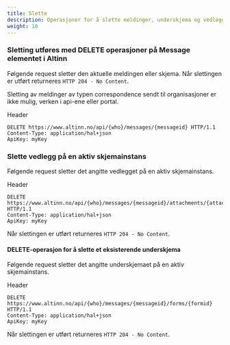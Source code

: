 ```yaml
---
title: Slette 
description: Operasjoner for å slette meldinger, underskjema og vedlegg
weight: 10
---
```



### Sletting utføres med DELETE operasjoner på Message elementet i Altinn  
Følgende request sletter den aktuelle meldingen eller skjema. 
Når slettingen er utført returneres `HTTP 204 - No Content`.

Sletting av meldinger av typen correspondence sendt til organisasjoner er ikke mulig, verken i api-ene eller portal.

Header
```HTTP
DELETE https://www.altinn.no/api/{who}/messages/{messageid} HTTP/1.1
Content-Type: application/hal+json
ApiKey: myKey
```


### Slette vedlegg på en aktiv skjemainstans
Følgende request sletter det angitte vedlegget på en aktiv skjemainstans. 

Header
```HTTP
DELETE https://www.altinn.no/api/{who}/messages/{messageid}/attachments/{attachmentid} HTTP/1.1 
Content-Type: application/hal+json
ApiKey: myKey
```

Når slettingen er utført returneres `HTTP 204 - No Content`.


#### DELETE-operasjon for å slette et eksisterende underskjema 
Følgende request sletter det angitte underskjemaet på en aktiv skjemainstans. 


Header
```HTTP
DELETE https://www.altinn.no/api/{who}/messages/{messageid}/forms/{formid} HTTP/1.1
Content-Type: application/hal+json
ApiKey: myKey
```

Når slettingen er utført returneres `HTTP 204 - No Content`.



